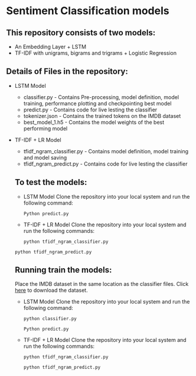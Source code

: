 # Sentiment Classification models
## This repository consists of two models:
  * An Embedding Layer + LSTM 
  * TF-IDF with unigrams, bigrams and trigrams + Logistic Regression

## Details of Files in the repository:
* LSTM Model
  * classifier.py - Contains Pre-processing, model definition, model training, performance plotting and checkpointing best model
  * predict.py - Contains code for live lesting the classifier
  * tokenizer.json - Contains the trained tokens on the IMDB dataset
  * best_model_1.h5 - Contains the model weights of the best performing model
  

* TF-IDF + LR Model
  * tfidf_ngram_classifier.py - Contains model definition, model training and model saving
  * tfidf_ngram_predict.py - Contains code for live lesting the classifier
  
  ## To test the models:  
  * LSTM Model
    Clone the repository into your local system and run the following command:
    
    ```Python predict.py``` 
    
   * TF-IDF + LR Model
   Clone the repository into your local system and run the following commands:
   
     ```python tfidf_ngram_classifier.py```
   
    ```python tfidf_ngram_predict.py```
   
  
  ## Running train the models:
  
  Place the IMDB dataset in the same location as the classifier files. Click [here](https://drive.google.com/file/d/1DQGcLQ_AfWBFjUGO6dQqpIsyxNhkgAqg/view?usp=sharing) to download the dataset.
  
   * LSTM Model
    Clone the repository into your local system and run the following command:
    
     ```python classifier.py```
    
     ```Python predict.py``` 
    
   * TF-IDF + LR Model
   Clone the repository into your local system and run the following commands:
    
     ```python tfidf_ngram_classifier.py```
   
      ```python tfidf_ngram_predict.py```
  
  
  
